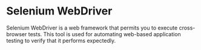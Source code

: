 # Selenium WebDriver
Selenium WebDriver is a web framework that permits you to execute cross-browser tests. This tool is used for automating web-based application testing to verify that it performs expectedly.

